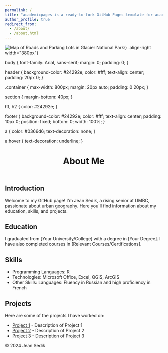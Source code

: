 ```yaml
---
permalink: /
title: "academicpages is a ready-to-fork GitHub Pages template for academic personal websites"
author_profile: true
redirect_from: 
  - /about/
  - /about.html
---
```


![Map of Roads and Parking Lots in Glacier National Park](/C:/Users/katia/OneDrive/Desktop/UMBC_Classes/Spring_2024/GES_486/RShit/lab05/data/nat_park/Glacier2.jpg){: .align-right width="380px"}

<!DOCTYPE html>
<html lang="en">
  body {
    font-family: Arial, sans-serif;
    margin: 0;
    padding: 0;
}

header {
    background-color: #24292e;
    color: #fff;
    text-align: center;
    padding: 20px 0;
}

.container {
    max-width: 800px;
    margin: 20px auto;
    padding: 0 20px;
}

section {
    margin-bottom: 40px;
}

h1, h2 {
    color: #24292e;
}

footer {
    background-color: #24292e;
    color: #fff;
    text-align: center;
    padding: 10px 0;
    position: fixed;
    bottom: 0;
    width: 100%;
}

a {
    color: #0366d6;
    text-decoration: none;
}

a:hover {
    text-decoration: underline;
}

<head>
    <meta charset="UTF-8">
    <meta name="viewport" content="width=device-width, initial-scale=1.0">
    <title>About Me</title>
    <link rel="stylesheet" href="styles.css">
</head>
<body>
    <header>
        <h1>About Me</h1>
    </header>
    <div class="container">
        <section id="introduction">
            <h2>Introduction</h2>
            <p>Welcome to my GitHub page! I'm Jean Sedik, a rising senior at UMBC, passionate about urban geography. Here you'll find information about my education, skills, and projects.</p>
        </section>
        <section id="education">
            <h2>Education</h2>
            <p>I graduated from [Your University/College] with a degree in [Your Degree]. I have also completed courses in [Relevant Courses/Certifications].</p>
        </section>
        <section id="skills">
            <h2>Skills</h2>
            <ul>
                <li>Programming Languages: R </li>
                <li>Technologies: Microsoft Office, Excel, QGIS, ArcGIS </li>
                <li>Other Skills: Languages: Fluency in Russian and high proficiency in French</li>
            </ul>
        </section>
        <section id="projects">
            <h2>Projects</h2>
            <p>Here are some of the projects I have worked on:</p>
            <ul>
                <li><a href="#">Project 1</a> - Description of Project 1</li>
                <li><a href="#">Project 2</a> - Description of Project 2</li>
                <li><a href="#">Project 3</a> - Description of Project 3</li>
                <!-- Add more projects as needed -->
            </ul>
        </section>
    </div>
    <footer>
        <p>&copy; 2024 Jean Sedik</p>
    </footer>
</body>
</html>
